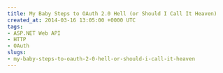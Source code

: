 ```yaml
---
title: My Baby Steps to OAuth 2.0 Hell (or Should I Call It Heaven)
created_at: 2014-03-16 13:05:00 +0000 UTC
tags:
- ASP.NET Web API
- HTTP
- OAuth
slugs:
- my-baby-steps-to-oauth-2-0-hell-or-should-i-call-it-heaven
---
```

